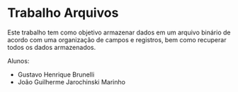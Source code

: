 # Trabalho Arquivos
Este trabalho tem como objetivo armazenar dados em um arquivo binário de acordo com uma organização de campos e registros, bem como recuperar todos os dados armazenados.

Alunos:
- Gustavo Henrique Brunelli
- João Guilherme Jarochinski Marinho